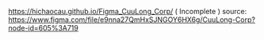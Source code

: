  https://hichaocau.github.io/Figma_CuuLong_Corp/
 ( Incomplete )
 source: https://www.figma.com/file/e9nna27QmHxSJNGOY6HX6g/CuuLong-Corp?node-id=605%3A719
